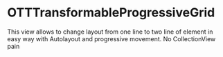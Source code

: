 # OTTTransformableProgressiveGrid
This view allows to change layout from one line to two line of element in easy way with Autolayout and progressive movement. 
No CollectionView pain
